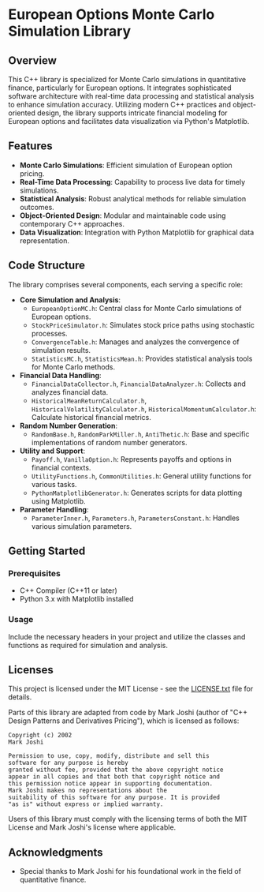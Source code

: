 
# European Options Monte Carlo Simulation Library

## Overview
This C++ library is specialized for Monte Carlo simulations in quantitative finance, particularly for European options. It integrates sophisticated software architecture with real-time data processing and statistical analysis to enhance simulation accuracy. Utilizing modern C++ practices and object-oriented design, the library supports intricate financial modeling for European options and facilitates data visualization via Python's Matplotlib.

## Features
- **Monte Carlo Simulations**: Efficient simulation of European option pricing.
- **Real-Time Data Processing**: Capability to process live data for timely simulations.
- **Statistical Analysis**: Robust analytical methods for reliable simulation outcomes.
- **Object-Oriented Design**: Modular and maintainable code using contemporary C++ approaches.
- **Data Visualization**: Integration with Python Matplotlib for graphical data representation.

## Code Structure
The library comprises several components, each serving a specific role:
- **Core Simulation and Analysis**: 
  - `EuropeanOptionMC.h`: Central class for Monte Carlo simulations of European options.
  - `StockPriceSimulator.h`: Simulates stock price paths using stochastic processes.
  - `ConvergenceTable.h`: Manages and analyzes the convergence of simulation results.
  - `StatisticsMC.h`, `StatisticsMean.h`: Provides statistical analysis tools for Monte Carlo methods.
- **Financial Data Handling**:
  - `FinancialDataCollector.h`, `FinancialDataAnalyzer.h`: Collects and analyzes financial data.
  - `HistoricalMeanReturnCalculator.h`, `HistoricalVolatilityCalculator.h`, `HistoricalMomentumCalculator.h`: Calculate historical financial metrics.
- **Random Number Generation**:
  - `RandomBase.h`, `RandomParkMiller.h`, `AntiThetic.h`: Base and specific implementations of random number generators.
- **Utility and Support**:
  - `Payoff.h`, `VanillaOption.h`: Represents payoffs and options in financial contexts.
  - `UtilityFunctions.h`, `CommonUtilities.h`: General utility functions for various tasks.
  - `PythonMatplotlibGenerator.h`: Generates scripts for data plotting using Matplotlib.
- **Parameter Handling**:
  - `ParameterInner.h`, `Parameters.h`, `ParametersConstant.h`: Handles various simulation parameters.

## Getting Started
### Prerequisites
- C++ Compiler (C++11 or later)
- Python 3.x with Matplotlib installed

### Usage
Include the necessary headers in your project and utilize the classes and functions as required for simulation and analysis.

## Licenses
This project is licensed under the MIT License - see the [LICENSE.txt](./LICENSE.txt) file for details.

Parts of this library are adapted from code by Mark Joshi (author of "C++ Design Patterns and Derivatives Pricing"), which is licensed as follows:
```
Copyright (c) 2002
Mark Joshi

Permission to use, copy, modify, distribute and sell this
software for any purpose is hereby
granted without fee, provided that the above copyright notice
appear in all copies and that both that copyright notice and
this permission notice appear in supporting documentation.
Mark Joshi makes no representations about the
suitability of this software for any purpose. It is provided
"as is" without express or implied warranty.
```
Users of this library must comply with the licensing terms of both the MIT License and Mark Joshi's license where applicable.

## Acknowledgments
- Special thanks to Mark Joshi for his foundational work in the field of quantitative finance.
